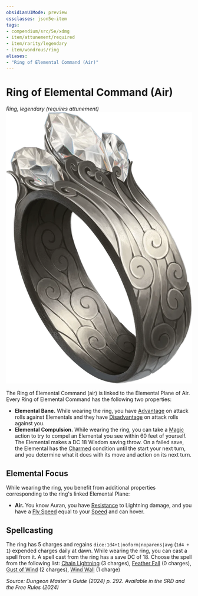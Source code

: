 ```yaml
---
obsidianUIMode: preview
cssclasses: json5e-item
tags:
- compendium/src/5e/xdmg
- item/attunement/required
- item/rarity/legendary
- item/wondrous/ring
aliases: 
- "Ring of Elemental Command (Air)"
---
```

# Ring of Elemental Command (Air)
*Ring, legendary (requires attunement)*  
![](/3-Mechanics/CLI/items/img/ring-of-elemental-command-air.webp#right)


The Ring of Elemental Command (air) is linked to the Elemental Plane of Air. Every Ring of Elemental Command has the following two properties:

- **Elemental Bane.** While wearing the ring, you have [Advantage](/3-Mechanics/CLI/variant-rules/advantage-xphb.md) on attack rolls against Elementals and they have [Disadvantage](/3-Mechanics/CLI/variant-rules/disadvantage-xphb.md) on attack rolls against you.  
- **Elemental Compulsion.** While wearing the ring, you can take a [Magic](actions.md#Magic) action to try to compel an Elemental you see within 60 feet of yourself. The Elemental makes a DC 18 Wisdom saving throw. On a failed save, the Elemental has the [Charmed](conditions.md#Charmed) condition until the start your next turn, and you determine what it does with its move and action on its next turn.  

## Elemental Focus

While wearing the ring, you benefit from additional properties corresponding to the ring's linked Elemental Plane:

- **Air.** You know Auran, you have [Resistance](/3-Mechanics/CLI/variant-rules/resistance-xphb.md) to Lightning damage, and you have a [Fly Speed](/3-Mechanics/CLI/variant-rules/fly-speed-xphb.md) equal to your [Speed](/3-Mechanics/CLI/variant-rules/speed-xphb.md) and can hover.  

## Spellcasting

The ring has 5 charges and regains `dice:1d4+1|noform|noparens|avg` (`1d4 + 1`) expended charges daily at dawn. While wearing the ring, you can cast a spell from it. A spell cast from the ring has a save DC of 18. Choose the spell from the following list: [Chain Lightning](/3-Mechanics/CLI/spells/chain-lightning-xphb.md) (3 charges), [Feather Fall](/3-Mechanics/CLI/spells/feather-fall-xphb.md) (0 charges), [Gust of Wind](/3-Mechanics/CLI/spells/gust-of-wind-xphb.md) (2 charges), [Wind Wall](/3-Mechanics/CLI/spells/wind-wall-xphb.md) (1 charge)

*Source: Dungeon Master's Guide (2024) p. 292. Available in the <span title='Systems Reference Document (5.2)'>SRD</span> and the Free Rules (2024)*